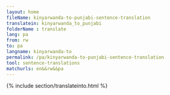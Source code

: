 ```yaml
---
layout: home
fileName: kinyarwanda-to-punjabi-sentence-translation
translatein: kinyarwanda_to_punjabi
folderName : translate
lang: pa
from: rw
to: pa
langname: kinyarwanda-to
permalink: /pa/kinyarwanda-to-punjabi-sentence-translation
tool: sentence-translations
matchurls: en&&rw&&pa
---
```

{% include section/translateinto.html %}
